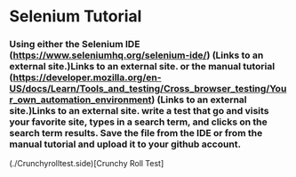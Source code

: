 # Selenium Tutorial
### Using either the Selenium IDE (https://www.seleniumhq.org/selenium-ide/) (Links to an external site.)Links to an external site. or the manual tutorial (https://developer.mozilla.org/en-US/docs/Learn/Tools_and_testing/Cross_browser_testing/Your_own_automation_environment) (Links to an external site.)Links to an external site. write a test that go and visits your favorite site, types in a search term, and clicks on the search term results. Save the file from the IDE or from the manual tutorial and upload it to your github account.
(./Crunchyrolltest.side)[Crunchy Roll Test]
